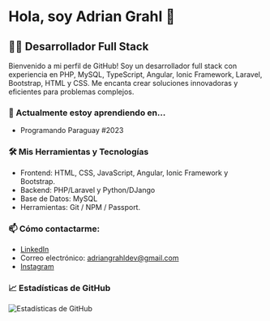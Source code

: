 # Hola, soy Adrian Grahl 👋

## 👨‍💻 Desarrollador Full Stack

Bienvenido a mi perfil de GitHub! Soy un desarrollador full stack con experiencia en PHP, MySQL, TypeScript, Angular, Ionic Framework, Laravel, Bootstrap, HTML y CSS. Me encanta crear soluciones innovadoras y eficientes para problemas complejos.

### 🌱 Actualmente estoy aprendiendo en...
- Programando Paraguay #2023

### 🛠️ Mis Herramientas y Tecnologías
- Frontend: HTML, CSS, JavaScript, Angular, Ionic Framework y Bootstrap.
- Backend: PHP/Laravel y Python/DJango
- Base de Datos: MySQL
- Herramientas: Git / NPM / Passport.

### 📫 Cómo contactarme:
- [LinkedIn](https://www.linkedin.com/in/adriangrahl)
- Correo electrónico: adriangrahldev@gmail.com
- [Instagram](https://www.instagram.com/adriangrahl.dev)

### 📈 Estadísticas de GitHub
![Estadísticas de GitHub](https://github-readme-stats.vercel.app/api?username=adriangrahldev&show_icons=true)

